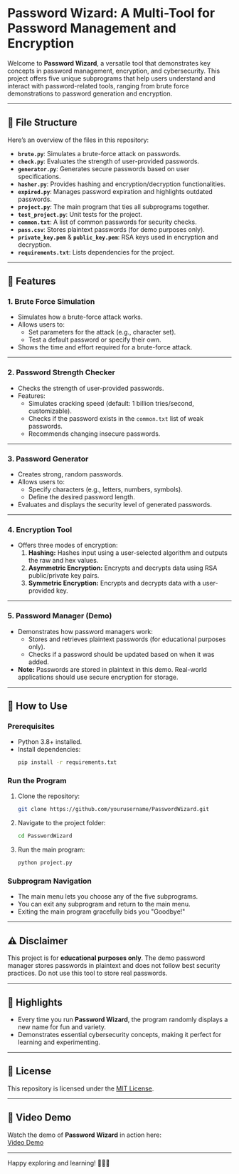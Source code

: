 # Password Wizard: A Multi-Tool for Password Management and Encryption

Welcome to **Password Wizard**, a versatile tool that demonstrates key concepts in password management, encryption, and cybersecurity. This project offers five unique subprograms that help users understand and interact with password-related tools, ranging from brute force demonstrations to password generation and encryption.

---

## 📂 File Structure

Here’s an overview of the files in this repository:

- **`brute.py`**: Simulates a brute-force attack on passwords.
- **`check.py`**: Evaluates the strength of user-provided passwords.
- **`generator.py`**: Generates secure passwords based on user specifications.
- **`hasher.py`**: Provides hashing and encryption/decryption functionalities.
- **`expired.py`**: Manages password expiration and highlights outdated passwords.
- **`project.py`**: The main program that ties all subprograms together.
- **`test_project.py`**: Unit tests for the project.
- **`common.txt`**: A list of common passwords for security checks.
- **`pass.csv`**: Stores plaintext passwords (for demo purposes only).
- **`private_key.pem`** & **`public_key.pem`**: RSA keys used in encryption and decryption.
- **`requirements.txt`**: Lists dependencies for the project.

---

## 🎯 Features

### **1. Brute Force Simulation**
- Simulates how a brute-force attack works.
- Allows users to:
  - Set parameters for the attack (e.g., character set).
  - Test a default password or specify their own.
- Shows the time and effort required for a brute-force attack.

---

### **2. Password Strength Checker**
- Checks the strength of user-provided passwords.
- Features:
  - Simulates cracking speed (default: 1 billion tries/second, customizable).
  - Checks if the password exists in the `common.txt` list of weak passwords.
  - Recommends changing insecure passwords.

---

### **3. Password Generator**
- Creates strong, random passwords.
- Allows users to:
  - Specify characters (e.g., letters, numbers, symbols).
  - Define the desired password length.
- Evaluates and displays the security level of generated passwords.

---

### **4. Encryption Tool**
- Offers three modes of encryption:
  1. **Hashing:** Hashes input using a user-selected algorithm and outputs the raw and hex values.
  2. **Asymmetric Encryption:** Encrypts and decrypts data using RSA public/private key pairs.
  3. **Symmetric Encryption:** Encrypts and decrypts data with a user-provided key.

---

### **5. Password Manager (Demo)**
- Demonstrates how password managers work:
  - Stores and retrieves plaintext passwords (for educational purposes only).
  - Checks if a password should be updated based on when it was added.
- **Note:** Passwords are stored in plaintext in this demo. Real-world applications should use secure encryption for storage.

---

## 🚀 How to Use

### Prerequisites
- Python 3.8+ installed.
- Install dependencies:
  ```bash
  pip install -r requirements.txt
  ```

### Run the Program
1. Clone the repository:
   ```bash
   git clone https://github.com/yourusername/PasswordWizard.git
   ```
2. Navigate to the project folder:
   ```bash
   cd PasswordWizard
   ```
3. Run the main program:
   ```bash
   python project.py
   ```

### Subprogram Navigation
- The main menu lets you choose any of the five subprograms.
- You can exit any subprogram and return to the main menu.
- Exiting the main program gracefully bids you "Goodbye!"

---

## ⚠️ Disclaimer

This project is for **educational purposes only**. The demo password manager stores passwords in plaintext and does not follow best security practices. Do not use this tool to store real passwords.

---

## 🌟 Highlights

- Every time you run **Password Wizard**, the program randomly displays a new name for fun and variety.
- Demonstrates essential cybersecurity concepts, making it perfect for learning and experimenting.

---

## 📜 License

This repository is licensed under the [MIT License](LICENSE).

---

## 🎥 Video Demo

Watch the demo of **Password Wizard** in action here:  
[Video Demo](https://www.youtube.com/watch?v=kx0Y_Un3rdk)

---

Happy exploring and learning! 🧙‍♂️✨
